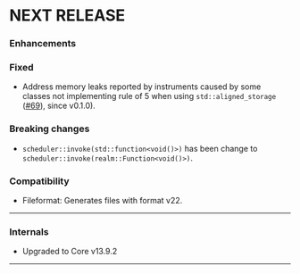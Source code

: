 # NEXT RELEASE

### Enhancements

### Fixed
* Address memory leaks reported by instruments caused by some classes not implementing rule of 5 when using
  `std::aligned_storage` ([#69](https://github.com/realm/realm-cpp/pull/69)), since v0.1.0).

### Breaking changes
* `scheduler::invoke(std::function<void()>)` has been change to `scheduler::invoke(realm::Function<void()>)`.

### Compatibility
* Fileformat: Generates files with format v22.

-----------

### Internals
* Upgraded to Core v13.9.2

----------------------------------------------